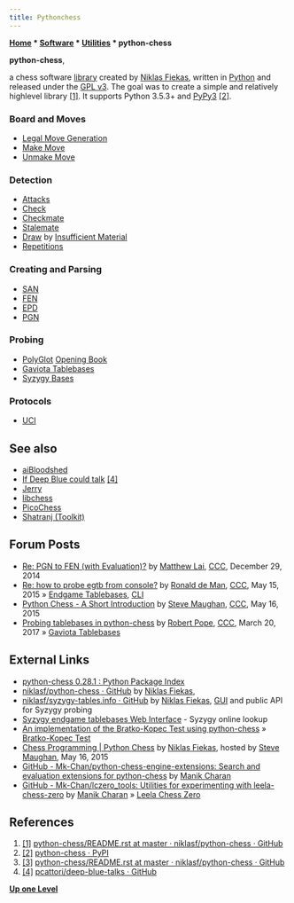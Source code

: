 ```yaml
---
title: Pythonchess
---
```

**[Home](Home "Home") \* [Software](Software "Software") \* [Utilities](Utilities "Utilities") \* python-chess**


**python-chess**,  

a chess software [library](https://en.wikipedia.org/wiki/Library_(computing)) created by [Niklas Fiekas](Niklas_Fiekas "Niklas Fiekas"), written in [Python](Python "Python") and released under the [GPL v3](Free_Software_Foundation#GPL "Free Software Foundation"). The goal was to create a simple and relatively highlevel library <a id="cite-note-1" href="#cite-ref-1">[1]</a>. It supports Python 3.5.3+ and [PyPy3](https://en.wikipedia.org/wiki/PyPy) <a id="cite-note-2" href="#cite-ref-2">[2]</a>.



### Board and Moves


* [Legal Move Generation](Move_Generation#Legal "Move Generation")
* [Make Move](Make_Move "Make Move")
* [Unmake Move](Unmake_Move "Unmake Move")


### Detection


* [Attacks](Attacks "Attacks")
* [Check](Check "Check")
* [Checkmate](Checkmate "Checkmate")
* [Stalemate](Stalemate "Stalemate")
* [Draw](Draw_Evaluation "Draw Evaluation") by [Insufficient Material](Material#InsufficientMaterial "Material")
* [Repetitions](Repetitions "Repetitions")


### Creating and Parsing


* [SAN](Algebraic_Chess_Notation#SAN "Algebraic Chess Notation")
* [FEN](Forsyth-Edwards_Notation "Forsyth-Edwards Notation")
* [EPD](Extended_Position_Description "Extended Position Description")
* [PGN](Portable_Game_Notation "Portable Game Notation")


### Probing


* [PolyGlot](PolyGlot "PolyGlot") [Opening Book](Opening_Book "Opening Book")
* [Gaviota Tablebases](Gaviota_Tablebases "Gaviota Tablebases")
* [Syzygy Bases](Syzygy_Bases "Syzygy Bases")


### Protocols


* [UCI](UCI "UCI")


## See also


* [aiBloodshed](AiBloodshed "AiBloodshed")
* [If Deep Blue could talk](index.php?title=If_Deep_Blue_could_talk&action=edit&redlink=1 "If Deep Blue could talk (page does not exist)") <a id="cite-note-4" href="#cite-ref-4">[4]</a>
* [Jerry](Jerry "Jerry")
* [libchess](Libchess "Libchess")
* [PicoChess](PicoChess "PicoChess")
* [Shatranj (Toolkit)](Shatranj_(Toolkit) "Shatranj (Toolkit)")


## Forum Posts


* [Re: PGN to FEN (with Evaluation)?](http://www.talkchess.com/forum/viewtopic.php?t=54779&start=4) by [Matthew Lai](Matthew_Lai "Matthew Lai"), [CCC](CCC "CCC"), December 29, 2014
* [Re: how to probe egtb from console?](http://www.talkchess.com/forum/viewtopic.php?t=56363&start=3) by [Ronald de Man](Ronald_de_Man "Ronald de Man"), [CCC](CCC "CCC"), May 15, 2015 » [Endgame Tablebases](Endgame_Tablebases "Endgame Tablebases"), [CLI](CLI "CLI")
* [Python Chess - A Short Introduction](http://www.talkchess.com/forum/viewtopic.php?t=56379) by [Steve Maughan](Steve_Maughan "Steve Maughan"), [CCC](CCC "CCC"), May 16, 2015
* [Probing tablebases in python-chess](http://www.talkchess.com/forum/viewtopic.php?t=63504) by [Robert Pope](Robert_Pope "Robert Pope"), [CCC](CCC "CCC"), March 20, 2017 » [Gaviota Tablebases](Gaviota_Tablebases "Gaviota Tablebases")


## External Links


* [python-chess 0.28.1 : Python Package Index](https://pypi.python.org/pypi/python-chess)
* [niklasf/python-chess · GitHub](https://github.com/niklasf/python-chess) by [Niklas Fiekas](Niklas_Fiekas "Niklas Fiekas"),
* [niklasf/syzygy-tables.info · GitHub](https://github.com/niklasf/syzygy-tables.info) by [Niklas Fiekas](Niklas_Fiekas "Niklas Fiekas"), [GUI](GUI "GUI") and public API for Syzygy probing
* [Syzygy endgame tablebases Web Interface](https://syzygy-tables.info/) - Syzygy online lookup
* [An implementation of the Bratko-Kopec Test using python-chess](https://gist.github.com/niklasf/73c9565719d124af64ff) » [Bratko-Kopec Test](Bratko-Kopec_Test "Bratko-Kopec Test")
* [Chess Programming | Python Chess](http://www.chessprogramming.net/python-chess/) by [Niklas Fiekas](Niklas_Fiekas "Niklas Fiekas"), hosted by [Steve Maughan](Steve_Maughan "Steve Maughan"), May 16, 2015
* [GitHub - Mk-Chan/python-chess-engine-extensions: Search and evaluation extensions for python-chess](https://github.com/Mk-Chan/python-chess-engine-extensions) by [Manik Charan](Manik_Charan "Manik Charan")
* [GitHub - Mk-Chan/lczero\_tools: Utilities for experimenting with leela-chess-zero](https://github.com/Mk-Chan/lczero_tools) by [Manik Charan](Manik_Charan "Manik Charan") » [Leela Chess Zero](Leela_Chess_Zero "Leela Chess Zero")


## References


1. <a id="cite-ref-1" href="#cite-note-1">[1]</a> [python-chess/README.rst at master · niklasf/python-chess · GitHub](https://github.com/niklasf/python-chess/blob/master/README.rst)
2. <a id="cite-ref-2" href="#cite-note-2">[2]</a> [python-chess · PyPI](https://pypi.org/project/python-chess/)
3. <a id="cite-ref-3" href="#cite-note-3">[3]</a> [python-chess/README.rst at master · niklasf/python-chess · GitHub](https://github.com/niklasf/python-chess/blob/master/README.rst)
4. <a id="cite-ref-4" href="#cite-note-4">[4]</a> [pcattori/deep-blue-talks · GitHub](https://github.com/pcattori/deep-blue-talks)

**[Up one Level](Utilities "Utilities")**







 
